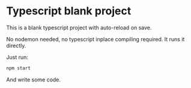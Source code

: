 # Typescript blank project
This is a blank typescript project with auto-reload on save.

No nodemon needed, no typescript inplace compiling required. It runs it directly.

Just run:
```sh
npm start
```
And write some code.
